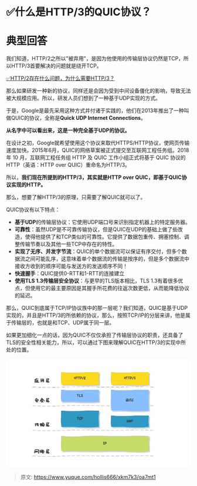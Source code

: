 # ✅什么是HTTP/3的QUIC协议？

# 典型回答


我们知道，HTTP/2之所以"被弃用"，是因为他使用的传输层协议仍然是TCP，所以HTTP/3首要解决的问题就是绕开TCP。



[✅HTTP/2存在什么问题，为什么需要HTTP/3？](https://www.yuque.com/hollis666/xkm7k3/pg5ika)



那么如果研发一种新的协议，同样还是会因为受到中间设备僵化的影响，导致无法被大规模应用。所以，研发人员们想到了一种基于UDP实现的方式。



于是，Google是最先采用这种方式并付诸于实践的，他们在2013年推出了一种叫做QUIC的协议，全称是**Quick UDP Internet Connections**。



**从名字中可以看出来，这是一种完全基于UDP的协议。**



在设计之初，Google就希望使用这个协议来取代HTTPS/HTTP协议，使网页传输速度加快。2015年6月，QUIC的网络草案被正式提交至互联网工程任务组。2018 年 10 月，互联网工程任务组 HTTP 及 QUIC 工作小组正式将基于 QUIC 协议的 HTTP（英语：HTTP over QUIC）重命名为HTTP/3。



所以，**我们现在所提到的HTTP/3，其实就是HTTP over QUIC，即基于QUIC协议实现的HTTP。**



那么，想要了解HTTP/3的原理，只需要了解QUIC就可以了。



QUIC协议有以下特点：

+ **基于UDP**的传输层协议：它使用UDP端口号来识别指定机器上的特定服务器。
+ **可靠性**：虽然UDP是不可靠传输协议，但是QUIC在UDP的基础上做了些改造，使得他提供了和TCP类似的可靠性。它提供了数据包重传、拥塞控制、调整传输节奏以及其他一些TCP中存在的特性。
+ **实现了无序、并发字节流**：QUIC的单个数据流可以保证有序交付，但多个数据流之间可能乱序，这意味着单个数据流的传输是按序的，但是多个数据流中接收方收到的顺序可能与发送方的发送顺序不同！
+ **快速握手**：QUIC提供0-RTT和1-RTT的连接建立
+ **使用TLS 1.3传输层安全协议**：与更早的TLS版本相比，TLS 1.3有着很多优点，但使用它的最主要原因是其握手所花费的往返次数更低，从而能降低协议的延迟。



那么，QUIC到底属于TCP/IP协议族中的那一层呢？我们知道，QUIC是基于UDP实现的，并且是HTTP/3的所依赖的协议，那么，按照TCP/IP的分层来讲，他是属于传输层的，也就是和TCP、UDP属于同一层。



如果更加细化一点的话，因为QUIC不仅仅承担了传输层协议的职责，还具备了TLS的安全性相关能力，所以，可以通过下图来理解QUIC在HTTP/3的实现中所处的位置。



![1692971332899-97e63d46-c1a7-4c8e-ba16-927c202851f1.jpeg](./img/RIPY5JvdlEER_nAj/1692971332899-97e63d46-c1a7-4c8e-ba16-927c202851f1-649094.jpeg)









> 原文: <https://www.yuque.com/hollis666/xkm7k3/oa7mt1>